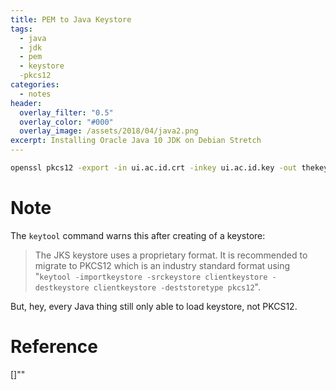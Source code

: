```yaml
---
title: PEM to Java Keystore
tags:
  - java
  - jdk
  - pem
  - keystore
  -pkcs12
categories:
  - notes
header:
  overlay_filter: "0.5"
  overlay_color: "#000"
  overlay_image: /assets/2018/04/java2.png
excerpt: Installing Oracle Java 10 JDK on Debian Stretch
---
```



```bash
openssl pkcs12 -export -in ui.ac.id.crt -inkey ui.ac.id.key -out thekeystore -name cas -certfile ui.ac.id.crt
```

# Note

The `keytool` command warns this after creating of a keystore:
> The JKS keystore uses a proprietary format. It is recommended to migrate to PKCS12 which is an industry standard format using "`keytool -importkeystore -srckeystore clientkeystore -destkeystore clientkeystore -deststoretype pkcs12`".

But, hey, every Java thing still only able to load keystore, not PKCS12.

# Reference

[]""
